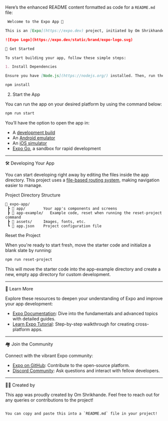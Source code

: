 Here’s the enhanced README content formatted as code for a `README.md` file:

```md
 Welcome to the Expo App 👋

This is an [Expo](https://expo.dev) project, initiated by Om Shrikhande, created with [`create-expo-app`](https://www.npmjs.com/package/create-expo-app). It provides a seamless foundation for building cross-platform applications using React Native.

![Expo Logo](https://expo.dev/static/brand/expo-logo.svg)

🚀 Get Started

To start building your app, follow these simple steps:

1. Install Dependencies

Ensure you have [Node.js](https://nodejs.org/) installed. Then, run the following command:
```
```bash
npm install
```

 2. Start the App

You can run the app on your desired platform by using the command below:

```bash
npm run start
```

You’ll have the option to open the app in:

- A [development build](https://docs.expo.dev/develop/development-builds/introduction/)
- An [Android emulator](https://docs.expo.dev/workflow/android-studio-emulator/)
- An [iOS simulator](https://docs.expo.dev/workflow/ios-simulator/)
- [Expo Go](https://expo.dev/go), a sandbox for rapid development

---

 🛠️ Developing Your App

You can start developing right away by editing the files inside the app directory. This project uses a [file-based routing system](https://docs.expo.dev/router/introduction), making navigation easier to manage.

 Project Directory Structure

```plaintext
📂 expo-app/
 ┣ 📂 app/        Your app's components and screens
 ┣ 📂 app-example/   Example code, reset when running the reset-project command
 ┣ 📂 assets/     Images, fonts, etc.
 ┗ 📄 app.json    Project configuration file
```

 Reset the Project

When you're ready to start fresh, move the starter code and initialize a blank slate by running:

```bash
npm run reset-project
```

This will move the starter code into the app-example directory and create a new, empty app directory for custom development.

---

 📖 Learn More

Explore these resources to deepen your understanding of Expo and improve your app development:

- [Expo Documentation](https://docs.expo.dev/): Dive into the fundamentals and advanced topics with detailed guides.
- [Learn Expo Tutorial](https://docs.expo.dev/tutorial/introduction/): Step-by-step walkthrough for creating cross-platform apps.
  
---

 🏘️ Join the Community

Connect with the vibrant Expo community:

- [Expo on GitHub](https://github.com/expo/expo): Contribute to the open-source platform.
- [Discord Community](https://chat.expo.dev): Ask questions and interact with fellow developers.

---

 👨‍💻 Created by

This app was proudly created by Om Shrikhande. Feel free to reach out for any queries or contributions to the project!
```

You can copy and paste this into a `README.md` file in your project!
